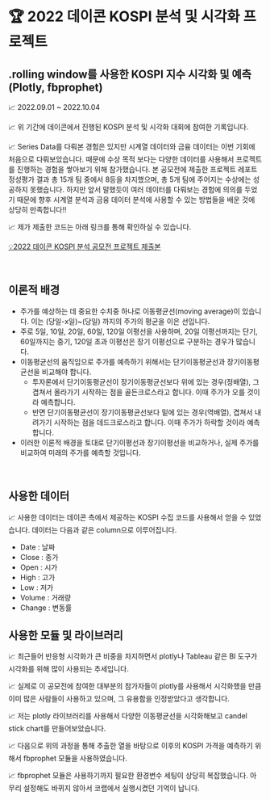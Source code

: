 # 🏆 2022 데이콘 KOSPI 분석 및 시각화 프로젝트  

## .rolling window를 사용한 KOSPI 지수 시각화 및 예측 (Plotly, fbprophet)  


📈 2022.09.01 ~ 2022.10.04  

📈 위 기간에 데이콘에서 진행된 KOSPI 분석 및 시각화 대회에 참여한 기록입니다.  

📈 Series Data를 다뤄본 경험은 있지만 시계열 데이터와 금융 데이터는 이번 기회에 처음으로 다뤄보았습니다. 때문에 수상 목적 보다는 다양한 데이터를 사용해서 프로젝트를 진행하는 경험을 쌓아보기 위해 참가했습니다. 본 공모전에 제출한 프로젝트 레포트 정성평가 결과 총 15개 팀 중에서 8등을 차지했으며, 총 5개 팀에 주어지는 수상에는 성공하지 못했습니다. 하지만 앞서 말했듯이 여러 데이터를 다뤄보는 경험에 의의를 두었기 때문에 향후 시계열 분석과 금융 데이터 분석에 사용할 수 있는 방법들을 배운 것에 상당히 만족합니다!!  

📈 제가 제출한 코드는 아래 링크를 통해 확인하실 수 있습니다.<br>  

[💡2022 데이콘 KOSPI 분석 공모전 프로젝트 제출본](https://dacon.io/competitions/official/235980/codeshare/6557?page=1&dtype=random)  

<br>  

## 이론적 배경  

- 주가를 예상하는 데 중요한 수치중 하나로 이동평균선(moving average)이 있습니다. 이는 (당일-x일)~(당일) 까지의 주가의 평균을 이은 선입니다.  
- 주로 5일, 10일, 20일, 60일, 120일 이평선을 사용하며, 20일 이평선까지는 단기, 60일까지는 중기, 120일 초과 이평선은 장기 이평선으로 구분하는 경우가 많습니다.  
- 이동평균선의 움직임으로 주가를 예측하기 위해서는 단기이동평균선과 장기이동평균선을 비교해야 합니다.  
  - 투자론에서 단기이동평균선이 장기이동평균선보다 위에 있는 경우(정배열), 그 겹쳐서 올라가기 시작하는 점을 골든크로스라고 합니다. 이때 주가가 오를 것이라 예측합니다.  
  - 반면 단기이동평균선이 장기이동평균선보다 밑에 있는 경우(역배열), 겹쳐서 내려가기 시작하는 점을 데드크로스라고 합니다. 이때 주가가 하락할 것이라 예측합니다.  
- 이러한 이론적 배경을 토대로 단기이평선과 장기이평선을 비교하거나, 실제 주가를 비교하여 미래의 주가를 예측할 것입니다.  
  
<br>  

## 사용한 데이터  

📈 사용한 데이터는 데이콘 측에서 제공하는 KOSPI 수집 코드를 사용해서 얻을 수 있었습니다. 데이터는 다음과 같은 column으로 이루어집니다.  

- Date : 날짜  
- Close : 종가  
- Open : 시가  
- High : 고가  
- Low	: 저가  
- Volume : 거래량  
- Change : 변동률  


## 사용한 모듈 및 라이브러리  

📈 최근들어 반응형 시각화가 큰 비중을 차지하면서 plotly나 Tableau 같은 BI 도구가 시각화를 위해 많이 사용되는 추세입니다.  

📈 실제로 이 공모전에 참여한 대부분의 참가자들이 plotly를 사용해서 시각화했을 만큼 이미 많은 사람들이 사용하고 있으며, 그 유용함을 인정받았다고 생각합니다.  

📈 저는 plotly 라이브러리를 사용해서 다양한 이동평균선을 시각화해보고 candel stick chart를 만들어보았습니다.  

📈 다음으로 위의 과정을 통해 추출한 열을 바탕으로 이후의 KOSPI 가격을 예측하기 위해서 fbprophet 모듈을 사용하였습니다.  

📈 fbprophet 모듈은 사용하기까지 필요한 환경변수 세팅이 상당히 복잡했습니다. 아무리 설정해도 바뀌지 않아서 코랩에서 실행시켰던 기억이 납니다.
